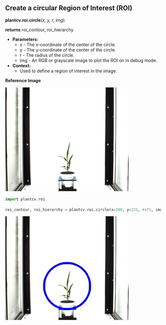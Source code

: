 ## Create a circular Region of Interest (ROI)

**plantcv.roi.circle**(*x, y, r, img*)

**returns** roi_contour, roi_hierarchy

- **Parameters:**
    - x - The x-coordinate of the center of the circle.
    - y - The y-coordinate of the center of the circle.
    - r - The radius of the circle.
    - img - An RGB or grayscale image to plot the ROI on in debug mode.
- **Context:**
    - Used to define a region of interest in the image.

**Reference Image**

![Screenshot](img/documentation_images/circle/original_image.jpg)

```python
import plantcv.roi

roi_contour, roi_hierarchy = plantcv.roi.circle(x=200, y=225, r=75, img=rgb_img)
```

![Screenshot](img/documentation_images/circle/image_with_roi.jpg)
